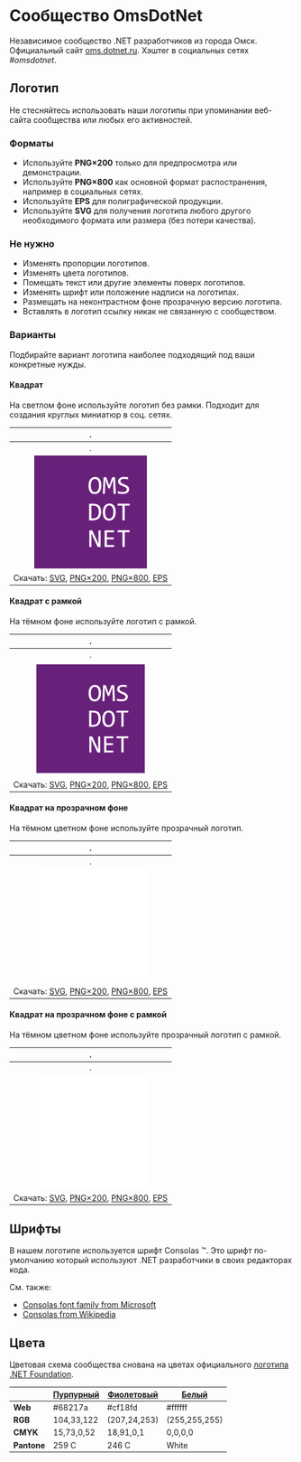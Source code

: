 ﻿# Сообщество OmsDotNet

Независимое сообщество .NET разработчиков из города Омск. Официальный сайт [oms.dotnet.ru](https://oms.dotnet.ru/). Хэштег в социальных сетях _#omsdotnet_.

## Логотип

Не стесняйтесь использовать наши логотипы при упоминании веб-сайта сообщества или любых его активностей.

### Форматы

- Используйте **PNG×200** только для предпросмотра или демонстрации.
- Используйте **PNG×800** как основной формат распостранения, например в социальных сетях.
- Используйте **EPS** для полиграфической продукции.
- Используйте **SVG** для получения логотипа любого другого необходимого формата или размера (без потери качества).

### Не нужно

- Изменять пропорции логотипов.
- Изменять цвета логотипов.
- Помещать текст или другие элементы поверх логотипов.
- Изменять шрифт или положение надписи на логотипах.
- Размещать на неконтрастном фоне прозрачную версию логотипа.
- Вставлять в логотип ссылку никак не связанную с сообществом.

### Варианты

Подбирайте вариант логотипа наиболее подходящий под ваши конкретные нужды.

#### Квадрат

На светлом фоне используйте логотип без рамки. Подходит для создания круглых миниатюр в соц. сетях.

| .                                                            |
| :----------------------------------------------------------: |
| .                                                            |
| ![Квадратный логотип OmsDotNet](omsdotnet-logo-squared-200.png) |
| Скачать: [SVG](https://raw.githubusercontent.com/AnatolyKulakov/SpbDotNet/master/Logo/Oms/omsdotnet-logo-squared.svg), [PNG×200](https://raw.githubusercontent.com/AnatolyKulakov/SpbDotNet/master/Logo/Oms/omsdotnet-logo-squared-200.png), [PNG×800](https://raw.githubusercontent.com/AnatolyKulakov/SpbDotNet/master/Logo/Oms/omsdotnet-logo-squared-800.png), [EPS](https://raw.githubusercontent.com/AnatolyKulakov/SpbDotNet/master/Logo/Oms/omsdotnet-logo-squared.eps) |

#### Квадрат с рамкой

На тёмном фоне используйте логотип с рамкой.

| .                                                            |
| :----------------------------------------------------------: |
| .                                                            |
| ![Квадратный логотип OmsDotNet с рамкой](omsdotnet-logo-squared-bordered-200.png) |
| Скачать: [SVG](https://raw.githubusercontent.com/AnatolyKulakov/SpbDotNet/master/Logo/Oms/omsdotnet-logo-squared-bordered.svg), [PNG×200](https://raw.githubusercontent.com/AnatolyKulakov/SpbDotNet/master/Logo/Oms/omsdotnet-logo-squared-bordered-200.png), [PNG×800](https://raw.githubusercontent.com/AnatolyKulakov/SpbDotNet/master/Logo/Oms/omsdotnet-logo-squared-bordered-800.png), [EPS](https://raw.githubusercontent.com/AnatolyKulakov/SpbDotNet/master/Logo/Oms/omsdotnet-logo-squared-bordered.eps) |

#### Квадрат на прозрачном фоне

На тёмном цветном фоне используйте прозрачный логотип.

| .                                                            |
| :----------------------------------------------------------: |
| .                                                            |
| ![Квадратный прозрачный логотип OmsDotNet](omsdotnet-logo-squared-white-200.png) |
| Скачать: [SVG](https://raw.githubusercontent.com/AnatolyKulakov/SpbDotNet/master/Logo/Oms/omsdotnet-logo-squared-white.svg), [PNG×200](https://raw.githubusercontent.com/AnatolyKulakov/SpbDotNet/master/Logo/Oms/omsdotnet-logo-squared-white-200.png), [PNG×800](https://raw.githubusercontent.com/AnatolyKulakov/SpbDotNet/master/Logo/Oms/omsdotnet-logo-squared-white-800.png), [EPS](https://raw.githubusercontent.com/AnatolyKulakov/SpbDotNet/master/Logo/Oms/omsdotnet-logo-squared-white.eps) |

#### Квадрат на прозрачном фоне с рамкой

На тёмном цветном фоне используйте прозрачный логотип с рамкой.

| .                                                            |
| :----------------------------------------------------------: |
| .                                                            |
| ![Квадратный прозрачный логотип OmsDotNet с рамкой](omsdotnet-logo-squared-white-bordered-200.png)  |
| Скачать: [SVG](https://raw.githubusercontent.com/AnatolyKulakov/SpbDotNet/master/Logo/Oms/omsdotnet-logo-squared-white-bordered.svg), [PNG×200](https://raw.githubusercontent.com/AnatolyKulakov/SpbDotNet/master/Logo/Oms/omsdotnet-logo-squared-white-bordered-200.png), [PNG×800](https://raw.githubusercontent.com/AnatolyKulakov/SpbDotNet/master/Logo/Oms/omsdotnet-logo-squared-white-bordered-800.png), [EPS](https://raw.githubusercontent.com/AnatolyKulakov/SpbDotNet/master/Logo/Oms/omsdotnet-logo-squared-white-bordered.eps) |

## Шрифты

В нашем логотипе используется шрифт Consolas ™. Это шрифт по-умолчанию который используют .NET разработчики в своих редакторах кода.

См. также:

- [Consolas font family from Microsoft](https://docs.microsoft.com/en-us/typography/font-list/consolas)
- [Consolas from Wikipedia](https://en.wikipedia.org/wiki/Consolas)

## Цвета

Цветовая схема сообщества снована на цветах официального [логотипа .NET Foundation](https://github.com/dotnet/swag/tree/master/logo).

|             | [Пурпурный](https://www.color-hex.com/color/68217a) | [Фиолетовый](https://www.color-hex.com/color/cf18fd) | [Белый](https://www.color-hex.com/color/ffffff) |
| ----------- | --------------------------------------------------- | ---------------------------------------------------- | ----------------------------------------------- |
| **Web**     | #68217a                                             | #cf18fd                                              | #ffffff                                         |
| **RGB**     | 104,33,122                                          | (207,24,253)                                         | (255,255,255)                                   |
| **CMYK**    | 15,73,0,52                                          | 18,91,0,1                                            | 0,0,0,0                                         |
| **Pantone** | 259 C                                               | 246 C                                                | White                                           |

